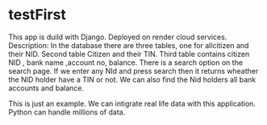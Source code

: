 # testFirst

This app is duild with Django.
Deployed on render cloud services.
Description:
In the database there are three tables, one for allcitizen and their NID.
Second table Citizen and their TIN.
Third table contains citizen NID , bank name ,account no, balance.
There is a search option on the search page.
If we enter any NId and press search then it returns wheather the NID holder have a TIN or not.
We can also find the Nid holders all bank accounts and balance.

This is just an example. We can intigrate real life data with this application.
Python can handle millions of data.
